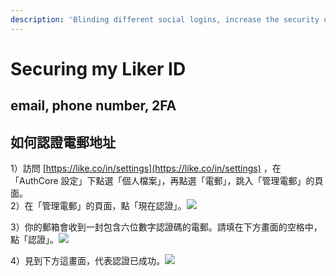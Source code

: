 ```yaml
---
description: 'Blinding different social logins, increase the security of your Liker ID'
---
```


# Securing my Liker ID

## email, phone number, 2FA

## 如何認證電郵地址

1）訪問 [https://like.co/in/settings](https://like.co/in/settings) ，在「AuthCore 設定」下點選「個人檔案」，再點選「電郵」，跳入「管理電郵」的頁面。  
2）在「管理電郵」的頁面，點「現在認證」。![](https://downloads.intercomcdn.com/i/o/171961772/306add51d07b3efdbe8929d0/2.png)

3）你的郵箱會收到一封包含六位數字認證碼的電郵。請填在下方畫面的空格中，點「認證」。![](https://downloads.intercomcdn.com/i/o/171962025/7a29375736dc15a5f3eb9909/image.png)

4）見到下方這畫面，代表認證已成功。![](https://downloads.intercomcdn.com/i/o/171962300/572802acdde725bb6e9387d2/image.png)

